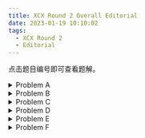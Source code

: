 ```yaml
---
title: XCX Round 2 Overall Editorial
date: 2023-01-19 10:10:02
tags:
  - XCX Round 2
  - Editorial
---
```


点击题目编号即可查看题解。

<details>
<summary>Problem A</summary>
<details>
<summary>&emsp;Statement</summary>

</details>
<details>
<summary>&emsp;Solution</summary>

</details>
<details>
<summary>&emsp;Code</summary>

</details>
</details>

<details>
<summary>Problem B</summary>
<details>
<summary>&emsp;Statement</summary>

</details>
<details>
<summary>&emsp;Solution</summary>

</details>
<details>
<summary>&emsp;Code</summary>

</details>
</details>

<details>
<summary>Problem C</summary>
<details>
<summary>&emsp;Statement</summary>

</details>
<details>
<summary>&emsp;Solution</summary>

</details>
<details>
<summary>&emsp;Code</summary>

</details>
</details>

<details>
<summary>Problem D</summary>
<details>
<summary>&emsp;Statement</summary>

</details>
<details>
<summary>&emsp;Solution</summary>

</details>
<details>
<summary>&emsp;Code</summary>

</details>
</details>

<details>
<summary>Problem E</summary>
<details>
<summary>&emsp;Statement</summary>

</details>
<details>
<summary>&emsp;Solution</summary>

</details>
<details>
<summary>&emsp;Code</summary>

</details>
</details>

<details>
<summary>Problem F</summary>
<details>
<summary>&emsp;Statement</summary>

</details>
<details>
<summary>&emsp;Solution</summary>

</details>
<details>
<summary>&emsp;Code</summary>

</details>
</details>
